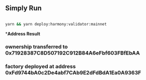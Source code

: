 ## Simply Run 

```bash

yarn && yarn deploy:harmony:validator:mainnet

```

***Address Result**

### **ownership transferred to 0x71928387C8D507192C912B84A6eFbf603FBfEbAA**
### **factory deployed at address 0xFd9744bA0c2De4abf7CAb9E2dFdBdA1Ea0A9363F**